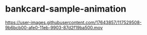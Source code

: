 # bankcard-sample-animation


https://user-images.githubusercontent.com/17643857/117529508-9b6bcb00-afe0-11eb-9903-87d2f19ba500.mov

